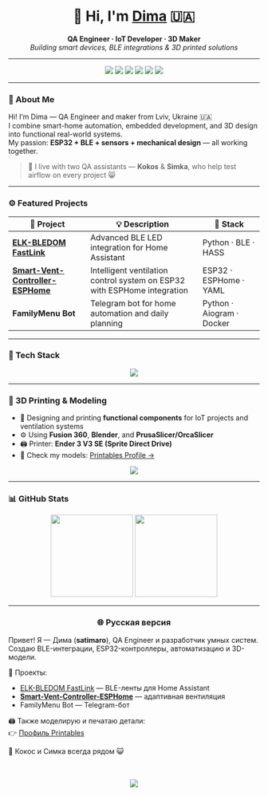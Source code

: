 <!--
🔥 satimaro profile v4 — IoT + 3D printing + adaptive theme + animation
-->

<h1 align="center">👋 Hi, I'm <a href="https://github.com/satimaro">Dima</a> 🇺🇦</h1>

<p align="center">
  <b>QA Engineer · IoT Developer · 3D Maker</b><br>
  <i>Building smart devices, BLE integrations & 3D printed solutions</i>
</p>

---

<p align="center">
  <a href="https://t.me/Dmitry_Rashchupkin)"><img src="https://img.shields.io/badge/Telegram-@Dmitry_Rashchupkin-blue?logo=telegram&style=for-the-badge"/></a>
  <img src="https://img.shields.io/badge/Python-3.11-3670A0?logo=python&logoColor=ffdd54&style=for-the-badge"/>
  <img src="https://img.shields.io/badge/ESP32-IoT-black?logo=espressif&style=for-the-badge"/>
  <img src="https://img.shields.io/badge/Home%20Assistant-Automation-41BDF5?logo=homeassistant&style=for-the-badge"/>
  <img src="https://img.shields.io/badge/3D%20Printing-FDM-orange?logo=3dprinting&style=for-the-badge"/>
  <img src="https://img.shields.io/badge/Linux-Dev%20Tools-gray?logo=linux&style=for-the-badge"/>
</p>

---

### 🧠 About Me
Hi! I’m Dima — QA Engineer and maker from Lviv, Ukraine 🇺🇦  
I combine smart-home automation, embedded development, and 3D design into functional real-world systems.  
My passion: **ESP32 + BLE + sensors + mechanical design** — all working together.

> 🐾 I live with two QA assistants — **Kokos** & **Simka**, who help test airflow on every project 😸  

---

### ⚙️ Featured Projects
| 🔗 Project | 💡 Description | 🧩 Stack |
|------------|----------------|----------|
| [**ELK-BLEDOM FastLink**](https://github.com/satimaro/elkbledom-fastlink) | Advanced BLE LED integration for Home Assistant | Python · BLE · HASS |
| [**Smart-Vent-Controller-ESPHome**](https://github.com/Satimaro/Smart-Vent-Controller-ESPHome) | Intelligent ventilation control system on ESP32 with ESPHome integration | ESP32 · ESPHome · YAML |
| **FamilyMenu Bot** | Telegram bot for home automation and daily planning | Python · Aiogram · Docker |

---

### 🧰 Tech Stack
<p align="center">
  <picture>
    <source media="(prefers-color-scheme:dark)" srcset="https://skillicons.dev/icons?i=python,arduino,docker,linux,git,github,raspberrypi,blender,fusion360,solidworks,vscode&theme=dark">
    <source media="(prefers-color-scheme:light)" srcset="https://skillicons.dev/icons?i=python,arduino,docker,linux,git,github,raspberrypi,blender,fusion360,solidworks,vscode">
    <img src="https://skillicons.dev/icons?i=python,arduino,docker,linux,git,github,raspberrypi,blender,fusion360,solidworks,vscode"/>
  </picture>
</p>

---

### 🧩 3D Printing & Modeling
- 🧱 Designing and printing **functional components** for IoT projects and ventilation systems  
- ⚙️ Using **Fusion 360**, **Blender**, and **PrusaSlicer/OrcaSlicer**  
- 🖨️ Printer: **Ender 3 V3 SE (Sprite Direct Drive)**  
- 📂 Check my models: [Printables Profile →](https://www.printables.com/@satismario_2572444)

<p align="center">
  <a href="https://www.printables.com/@satismario_2572444">
    <img src="https://img.shields.io/badge/Printables-%40satismario_2572444-orange?logo=printables&style=for-the-badge" />
  </a>
</p>

---

### 📊 GitHub Stats
<p align="center">
  <picture>
    <source media="(prefers-color-scheme:dark)" srcset="https://github-readme-stats.vercel.app/api?username=satimaro&show_icons=true&theme=tokyonight&hide_border=true&rank_icon=github&bg_color=00000000">
    <source media="(prefers-color-scheme:light)" srcset="https://github-readme-stats.vercel.app/api?username=satimaro&show_icons=true&theme=default&hide_border=true&rank_icon=github&bg_color=00000000">
    <img height="165" src="https://github-readme-stats.vercel.app/api?username=satimaro&show_icons=true&theme=tokyonight&hide_border=true"/>
  </picture>

  <picture>
    <source media="(prefers-color-scheme:dark)" srcset="https://github-readme-streak-stats.herokuapp.com/?user=satimaro&theme=tokyonight&hide_border=true&background=00000000">
    <source media="(prefers-color-scheme:light)" srcset="https://github-readme-streak-stats.herokuapp.com/?user=satimaro&theme=default&hide_border=true&background=00000000">
    <img height="165" src="https://github-readme-streak-stats.herokuapp.com/?user=satimaro&theme=tokyonight&hide_border=true"/>
  </picture>
</p>

---

<h3 align="center">🌐 Русская версия</h3>

Привет! Я — Дима (<b>satimaro</b>), QA Engineer и разработчик умных систем.  
Создаю BLE-интеграции, ESP32-контроллеры, автоматизацию и 3D-модели.  

🚀 Проекты:
- [ELK-BLEDOM FastLink](https://github.com/satimaro/elkbledom-fastlink) — BLE-ленты для Home Assistant  
- [**Smart-Vent-Controller-ESPHome**](https://github.com/Satimaro/Smart-Vent-Controller-ESPHome) — адаптивная вентиляция  
- FamilyMenu Bot — Telegram-бот  

🖨️ Также моделирую и печатаю детали:  
👉 [Профиль Printables](https://www.printables.com/@satismario_2572444)  

🐾 Кокос и Симка всегда рядом 😺  
<br><br>

<p align="center">
  <img src="https://komarev.com/ghpvc/?username=satimaro&color=blue&style=for-the-badge&label=Profile+Views"/>
</p>

